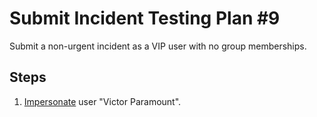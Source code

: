 # Submit Incident Testing Plan #9

Submit a non-urgent incident as a VIP user with no group memberships.

## Steps

1. [Impersonate](../Impersonation.md) user "Victor Paramount".
